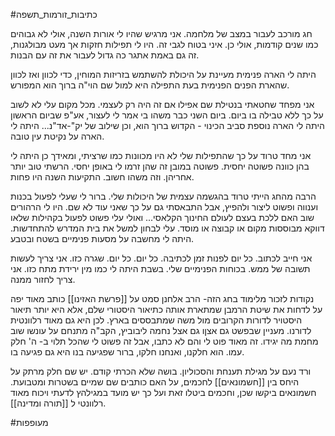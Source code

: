 #כתיבות_זורמות_תשפה

חג מורכב לעבור במצב של מלחמה.
אני מרגיש שהיו לי אורות השנה, אולי לא גבוהים כמו שנים קודמות, אולי כן. איני בטוח לגבי זה.
היו לי תפילות חזקות אך מעט מבולגנות, זה גם באמת אתגר כה גדול לעבור את זה עם הבנות.

היתה לי הארה פנימית מעיינת על היכולת להשתמש בזריזות המוחין, כדי לכוון ואז לכוון שהארת הפנים הפנימית בעת התפילה היא למול שם הוי"ה ברוך הוא המפורש.

אני מפחד שחטאתי בנטילת שם אפילו אם זה היה רק לעצמי. מכל מקום עלי לא לשוב על כך ללא טבילה בו ביום.
ביום השני כבר משהו בי אמר לי לעצור, אע"פ שביום הראשון היתה לי הארה נוספת סביב הכינוי - הקדוש ברוך הוא, וכן שילוב של יק"-אד"נ...
היתה לי הארה על נקיטת עין טובה.


אני מחד טרוד על כך שהתפילות שלי לא היו מכוונות כמו שרציתי, ומאידך כן היתה לי בהן כוונה פשוטה יחסית. פשוטה במובן זה שהן זרמו לי באופן יחסי.
הרשתי טוב יותר אחריהן. וזה משהו חשוב.
התקיעות השנה היו פחות.



הרבה מהחג הייתי טרוד בהגשמה עצמית של היכולות שלי. ברור לי שעלי לפעול בכנות וענווה ופשוט ליצור ולהפיץ, אבל התבאסתי גם על כך שאני עוד לא שם.
היו לי הרהורים שוב האם ללכת בעצם לעולם החינוך הקלאסי...
ואולי עלי פשוט לפעול בקהילות שלאו דווקא מבוססות מקום או קבוצה או מוסד.
עלי לבחון למשל את בית המדרש להתחדשות.
היתה לי מחשבה על מסעות פנימיים בשטח ובטבע.

אני חייב לכתוב. כל יום לפנות זמן לכתיבה. כל יום. כל יום. שגרה כזו.
אני צריך לעשות תשובה של ממש.
בכוחות הפנימיים שלי. בשבת היתה לי כמו מין ירידת מתח כזו. אני צריך לחזור ממנה.



נקודות לזכור מלימוד בחג הזה-
הרב אלחנן סמט על [[פרשת האזינו]] כותב מאוד יפה על לדחות את שיטת הרמבן שמתארת אותה כתיאור היסטורי שלם, אלא היא יותר תיאור היסטויר לדורות הקרובים מול משה שמתבססים בארץ. לכן היא גם מאוד רלוונטית לדורנו. מעניין שבפשט גם אצןו גם אצל נחמה ליבוביץ, הקב"ה מתנחם על עונשו שוב מחמת מה יגידו. זה מאוד פוט לי והם לא כתבו, אבל זה פשוט לי שהכל תלוי ב- ה' חלק עמו. הוא חלקנו, ואנחנו חלקו, ברור שפגיעה בנו היא גם פגיעה בו.

ורד נעם על מגילת תענחת והסכוליון. בושה שלא הכרתי קודם. יש שם חלק מרתק על היחס בין [[חשמונאים]] לחכמים, על האם כותבים שם שמיים בשטרות ומטבועת. חשמונאים ביקשו שכן, וחכמים ביטלו זאת ועל כך יש מועד במגילהץ לדעתי ויכוח מאוד רלוונטי ל [[תורה ומדינה]].


#מעופפות 